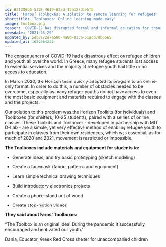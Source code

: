 ```yaml
---
id: 82f206b5-5327-4619-83ed-19a127dde5fb
title: 'Faros’ Toolboxes: A solution to remote learning for refugees'
shorttitle: 'Toolboxes: Online learning made easy'
image: toolbox.png
teaser: 'COVID-19 has disrupted formal and informal education for thousands of refugee children and youth. Faros'' Horizon team came up with a solution: the Horizon Toolboxes.  They provide basic equipment and materials required to students who study from home'
newsdate: '2021-03-29'
updated_by: 5eb7e72e-e580-4a8d-81c6-51acd7db6565
updated_at: 1622004252
---
```

The consequences of COVID-19 had a disastrous effect on refugee children and youth all over the world. In Greece, many refugee students lost access to essential services and the majority of refugee youth had little or no access to education. 

In March 2020, the Horizon team quickly adapted its program to an online-only format. In order to do this, a number of obstacles needed to be overcome, especially as many refugee youths do not have access to even the most basic equipment and materials required to engage with the classes and the projects. 

Our solution to this problem was the Horizon Toolkits (for individuals) and Toolboxes (for shelters, 10-25 students), paired with a seiries of online classes. These Toolkits and Toolboxes - developed in partnership with MIT D-Lab - are a simple, yet very effective method of enabling refugee youth to participate in classes from their own residences, which was essential, as for much of 2020 and 2021, movement is restricted or impossible.

**The Toolboxes include materials and equipment for students to:** 

* Generate ideas, and try basic prototyping (sketch modeling)

* Create a facemask (fabric, patterns and equipment)

* Learn simple technical drawing techniques

* Build introductory electronics projects

* Create a phone-stand out of wood

* Create stop-motion videos

**They said about Faros’ Toolboxes:**

“The Toolbox is an original idea! During the pandemic it successfully encouraged and motivated our youth.”
 
Dania, Educator, Greek Red Cross shelter for unaccompanied children